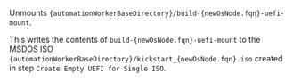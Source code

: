 Unmounts `{automationWorkerBaseDirectory}/build-{newOsNode.fqn}-uefi-mount`. 

This writes the contents of `build-{newOsNode.fqn}-uefi-mount` to the MSDOS ISO `{automationWorkerBaseDirectory}/kickstart_{newOsNode.fqn}.iso` created in step `Create Empty UEFI for Single ISO`. 